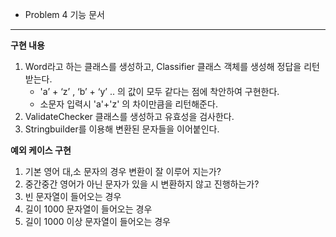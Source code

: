 - Problem 4 기능 문서
---

**구현 내용**

1. Word라고 하는 클래스를 생성하고, Classifier 클래스 객체를 생성해 정답을 리턴받는다.
   - 'a’ + ‘z’ , ‘b’ + ‘y’ .. 의 값이 모두 같다는 점에 착안하여 구현한다.
   - 소문자 입력시 'a'+'z' 의 차이만큼을 리턴해준다.
2. ValidateChecker 클래스를 생성하고 유효성을 검사한다.
3. Stringbuilder를 이용해 변환된 문자들을 이어붙인다.

**예외 케이스 구현**

1. 기본 영어 대,소 문자의 경우 변환이 잘 이루어 지는가?
2. 중간중간 영어가 아닌 문자가 있을 시 변환하지 않고 진행하는가?
3. 빈 문자열이 들어오는 경우
4. 길이 1000 문자열이 들어오는 경우
5. 길이 1000 이상 문자열이 들어오는 경우